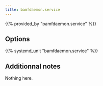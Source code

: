 ```yaml
---
title: bamfdaemon.service
---
```


{{% provided_by "bamfdaemon.service" %}}

## Options

{{% systemd_unit "bamfdaemon.service" %}}

## Additionnal notes

Nothing here.